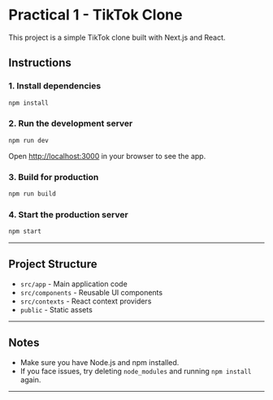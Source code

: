 # Practical 1 - TikTok Clone

This project is a simple TikTok clone built with Next.js and React.

## Instructions

### 1. Install dependencies

```bash
npm install
```

### 2. Run the development server

```bash
npm run dev
```

Open [http://localhost:3000](http://localhost:3000) in your browser to see the app.

### 3. Build for production

```bash
npm run build
```

### 4. Start the production server

```bash
npm start
```

---

## Project Structure

- `src/app` - Main application code
- `src/components` - Reusable UI components
- `src/contexts` - React context providers
- `public` - Static assets

---

## Notes

- Make sure you have Node.js and npm installed.
- If you face issues, try deleting `node_modules` and running `npm install` again.

---


